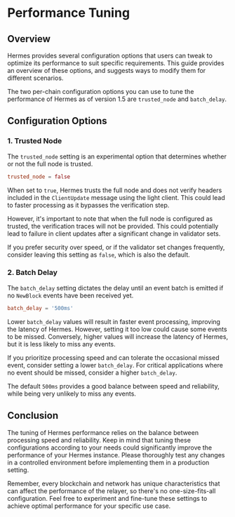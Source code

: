 # Performance Tuning

## Overview

Hermes provides several configuration options that users can tweak to optimize its performance to suit specific requirements. This guide provides an overview of these options, and suggests ways to modify them for different scenarios.

The two per-chain configuration options you can use to tune the performance of Hermes as of version 1.5 are `trusted_node` and `batch_delay`.

## Configuration Options

### 1. Trusted Node

The `trusted_node` setting is an experimental option that determines whether or not the full node is trusted.

```toml
trusted_node = false
```

When set to `true`, Hermes trusts the full node and does not verify headers included in the `ClientUpdate` message using the light client. This could lead to faster processing as it bypasses the verification step.

However, it's important to note that when the full node is configured as trusted, the verification traces will not be provided. This could potentially lead to failure in client updates after a significant change in validator sets.

If you prefer security over speed, or if the validator set changes frequently, consider leaving this setting as `false`, which is also the default.

### 2. Batch Delay

The `batch_delay` setting dictates the delay until an event batch is emitted if no `NewBlock` events have been received yet.

```toml
batch_delay = '500ms'
```

Lower `batch_delay` values will result in faster event processing, improving the latency of Hermes. However, setting it too low could cause some events to be missed. Conversely, higher values will increase the latency of Hermes, but it is less likely to miss any events.

If you prioritize processing speed and can tolerate the occasional missed event, consider setting a lower `batch_delay`. For critical applications where no event should be missed, consider a higher `batch_delay`.

The default `500ms` provides a good balance between speed and reliability, while being very unlikely to miss any events.

## Conclusion

The tuning of Hermes performance relies on the balance between processing speed and reliability. Keep in mind that tuning these configurations according to your needs could significantly improve the performance of your Hermes instance. Please thoroughly test any changes in a controlled environment before implementing them in a production setting. 

Remember, every blockchain and network has unique characteristics that can affect the performance of the relayer, so there's no one-size-fits-all configuration. Feel free to experiment and fine-tune these settings to achieve optimal performance for your specific use case.
